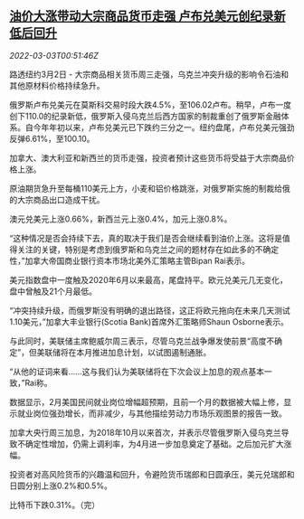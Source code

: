 <!--1646269263000-->
[油价大涨带动大宗商品货币走强 卢布兑美元创纪录新低后回升](https://cn.reuters.com/article/forex-close-0302-wedn-idCNKBS2L001T)
------

<div><i>2022-03-03T00:51:46Z</i></div><p>路透纽约3月2日 - 大宗商品相关货币周三走强，乌克兰冲突升级的影响令石油和其他原材料价格持续急升。</p><p>俄罗斯卢布兑美元在莫斯科交易时段大跌4.5%，至106.02卢布。稍早，卢布一度创下110.0的纪录新低，俄罗斯入侵乌克兰后西方国家的制裁重创了俄罗斯金融体系。自今年年初以来，卢布兑美元已下跌约三分之一。纽约盘尾，卢布兑美元强劲反弹6.61%，至100.10。</p><p>加拿大、澳大利亚和新西兰的货币走强，投资者预计这些货币将受益于大宗商品价格上涨。</p><p>原油期货急升至每桶110美元上方，小麦和铝价格跳涨，对俄罗斯实施的制裁给俄的大宗商品出口造成干扰。</p><p>澳元兑美元上涨0.66%，新西兰元上涨0.4%，加元上涨0.8%。</p><p>“这种情况是否会持续下去，真的取决于我们是否会继续看到油价上涨。这将是值得关注的关键，特别是考虑到俄罗斯和乌克兰之间的题材存在如此多的不确定性，”加拿大帝国商业银行资本市场北美外汇策略主管Bipan Rai表示。</p><p>美元指数盘中一度触及2020年6月以来最高，尾盘持平。欧元兑美元几无变化，盘中曾触及21个月最低。</p><p>“冲突持续升级，而俄罗斯没有明确的退出路径，这正将欧元拖向在未来几天测试1.10美元，”加拿大丰业银行(Scotia Bank)首席外汇策略师Shaun Osborne表示。</p><p>与此同时，美联储主席鲍威尔周三表示，尽管乌克兰战争爆发使前景“高度不确定”，但美联储将在本月推进加息计划，以试图遏制通胀。</p><p>“从他的证词来看……这与我们认为美联储将在下次会议上加息的观点基本一致，”Rai称。</p><p>数据显示，2月美国民间就业岗位增幅超预期，且前一个月的数据被大幅上修，显示就业岗位强劲增长，而非减少，与其他描绘劳动力市场乐观图景的报告一致。</p><p>加拿大央行周三加息，为2018年10月以来首次，并表示尽管俄罗斯入侵乌克兰导致不确定性增加，仍需上调利率，为4月进一步加息奠定了基础。之后加元扩大涨幅。</p><p>投资者对高风险货币的兴趣温和回升，令避险货币瑞郎和日圆承压，美元兑瑞郎和日圆分别上涨0.2%和0.5%。</p><p>比特币下跌0.31%。（完）</p>
